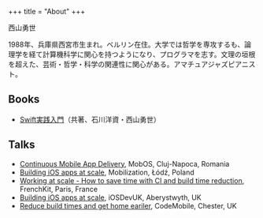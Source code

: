 +++
title = "About"
+++

西山勇世

1988年、兵庫県西宮市生まれ。ベルリン在住。大学では哲学を専攻するも、論理学を経て計算機科学に関心を持つようになり、プログラマを志す。文理の垣根を超えた、芸術・哲学・科学の関連性に関心がある。アマチュアジャズピアニスト。

## Books

- [Swift実践入門](https://www.amazon.co.jp/dp/4774187305)（共著、石川洋資・西山勇世）

## Talks

- [Continuous Mobile App Delivery](https://speakerdeck.com/yuseinishiyama/continuous-mobile-app-delivery), MobOS, Cluj-Napoca, Romania
- [Building iOS apps at scale](https://academy.realm.io/posts/yusei-nishiyama-mobilization-2017-building-ios-apps-at-scale/), Mobilization, Łódź, Poland
- [Working at scale - How to save time with CI and build time reduction](https://www.youtube.com/watch?v=XLFQ40EqG64), FrenchKit, Paris, France
- [Building iOS apps at scale](https://speakerdeck.com/yuseinishiyama/building-ios-apps-at-scale), iOSDevUK, Aberystwyth, UK
- [Reduce build times and get home eariler](https://speakerdeck.com/yuseinishiyama/reduce-build-times-and-get-home-eariler), CodeMobile, Chester, UK
